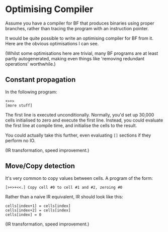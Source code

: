 # Optimising Compiler

Assume you have a compiler for BF that produces binaries using proper
branches, rather than tracing the program with an instruction pointer.

It would be quite possible to write an optimising compiler for
BF from it. Here are the obvious optimisations I can see.

(Whilst some optimisations here are trivial, many BF programs are at
least partly autogenerated, making even things like 'removing
redundant operations' worthwhile.)

## Constant propagation

In the following program:

    +>+>
    [more stuff]

The first line is executed unconditionally. Normally,  you'd set up
30,000 cells initialised to zero and execute the first line. Instead,
you could evaluate the first line at compile time, and initialise the
cells to the result.

You could actually take this further, even evaluating `[]` sections if
they perform no IO.

(IR transformation, speed improvement.)

## Move/Copy detection

It's very common to copy values between cells. A program of the form:

    [>+>+<<.] Copy cell #0 to cell #1 and #2, zeroing #0

Rather than a naive IR equivalent, IR should look like this:

    cells[index+1] = cells[index]
    cells[index+2] = cells[index]
    cells[index] = 0

(IR transformation, speed improvement.)
